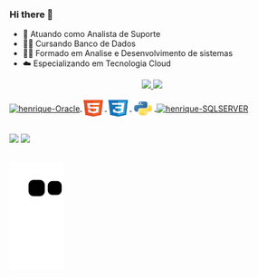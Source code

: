 ### Hi there 👋

- 🔨 Atuando como Analista de Suporte
- 👨‍💻 Cursando Banco de Dados 
- 👨‍🎓 Formado em Analise e Desenvolvimento de sistemas
- ☁️ Especializando em Tecnologia Cloud


<div align="center">
  <a href="https://github.com/henrique-lopes">
  <img height="180em" src="https://github-readme-stats.vercel.app/api?username=henrique-lopes&show_icons=true&theme=dark&include_all_commits=true&count_private=true"/>
  <img height="180em" src="https://github-readme-stats.vercel.app/api/top-langs/?username=henrique-lopes&layout=compact&langs_count=7&theme=dark"/>
</div>
<div style="display: inline_block"><br>
  <img align="center" alt="henrique-Oracle" height="50" width="50" <img align="center" alt="Rafa-Js" height="30" width="40" src="https://cdn.jsdelivr.net/gh/devicons/devicon/icons/oracle/oracle-original.svg"/>
  <img align="center" alt="henrique-HTML" height="30" width="40" src="https://raw.githubusercontent.com/devicons/devicon/master/icons/html5/html5-original.svg">
  <img align="center" alt="henrique-CSS" height="30" width="40" src="https://raw.githubusercontent.com/devicons/devicon/master/icons/css3/css3-original.svg">
  <img align="center" alt="henrique-Python" height="30" width="40" src="https://raw.githubusercontent.com/devicons/devicon/master/icons/python/python-original.svg">
  <img align="center" alt="henrique-SQLSERVER" height="60" width="50" src="https://cdn.jsdelivr.net/gh/devicons/devicon/icons/microsoftsqlserver/microsoftsqlserver-plain-wordmark.svg">
 
</div>
  
  
  
  ##
  
  <div>  
  <a href = "mailto:henrique-lopes@outlook.com.br"><img src="https://img.shields.io/badge/Microsoft_Outlook-0078D4?style=for-the-badge&logo=microsoft-outlook&logoColor=white" target="_blank"></a>
  <a href="https://www.linkedin.com/in/henrique-lopes-802492190/" target="_blank"><img src="https://img.shields.io/badge/LinkedIn-0077B5?style=for-the-badge&logo=linkedin&logoColor=white" target="_blank"></a> 
 
   ##
    
  ![Snake animation](https://github.com/rafaballerini/rafaballerini/blob/output/github-contribution-grid-snake.svg)
 
</div>
